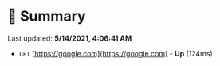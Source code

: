 # 📖 Summary
Last updated: **5/14/2021, 4:06:41 AM**

- `GET` [https://google.com](https://google.com) - **Up** (124ms)
